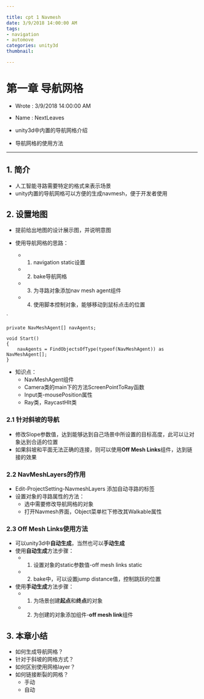 ```yaml
---

title: cpt 1 Navmesh
date: 3/9/2018 14:00:00 AM 
tags:
- navigation
- automove
categories: unity3d
thumbnail: 

---
```


# 第一章 导航网格 #

* Wrote : 3/9/2018 14:00:00 AM 
* Name  : NextLeaves

* unity3d中内置的导航网格介绍
* 导航网格的使用方法

---

## 1. 简介 ##

* 人工智能寻路需要特定的格式来表示场景
* unity内置的导航网格可以方便的生成navmesh，便于开发者使用

## 2. 设置地图 ##

* 提前给出地图的设计展示图，并说明意图

* 使用导航网格的思路：
	* 1. navigation static设置
	* 2. bake导航网格
	* 3. 为寻路对象添加nav mesh agent组件
	* 4. 使用脚本控制对象，能够移动到鼠标点击的位置

`

	private NavMeshAgent[] navAgents;
	
	void Start()
	{
		navAgents = FindObjectsOfType(typeof(NavMeshAgent)) as NavMeshAgent[];
	}
	
* 知识点：
	* NavMeshAgent组件
	* Camera类的main下的方法ScreenPointToRay函数
	* Input类-mousePosition属性
	* Ray类，RaycastHIt类

### 2.1 针对斜坡的导航 ###

* 修改Slope参数值，达到能够达到自己场景中所设置的目标高度，此可以让对象达到合适的位置
* 如果斜坡和平面无法正确的连接，则可以使用**Off Mesh Links**组件，达到链接的效果

### 2.2 NavMeshLayers的作用 ###

* Edit-ProjectSetting-NavmeshLayers 添加自动寻路的标签
* 设置对象的寻路属性的方法：
	* 选中需要修改导航网格的对象
	* 打开Navmesh界面，Object菜单栏下修改其Walkable属性

### 2.3 Off Mesh Links使用方法 ###

* 可以unity3d中**自动生成**，当然也可以**手动生成**
* 使用**自动生成**方法步骤：
	* 1. 设置对象的static参数值-off mesh links static
	* 2. bake中，可以设置jump distance值，控制跳跃的位置
* 使用**手动生成**方法步骤：
	* 1. 为场景创建**起点**和**终点**的对象
	* 2. 为创建的对象添加组件-**off mesh link**组件

## 3. 本章小结 ##

* 如何生成导航网格？
* 针对于斜坡的网格方式？
* 如何区别使用网格layer？
* 如何链接断裂的网格？
	* 手动
	* 自动
